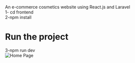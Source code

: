 An e-commerce cosmetics website using React.js and Laravel <br/>
1- cd frontend<br/>
2-npm install <br/>
# Run the project <br/>
3-npm run dev <br/>
![Home Page](https://github.com/alyae223/Nature/commit/03d9ba16144fbfaf6782fa4941a9bea8622edc99)


